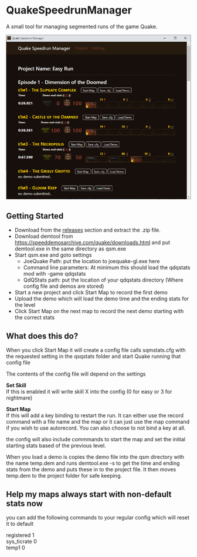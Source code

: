 # QuakeSpeedrunManager
A small tool for managing segmented runs of the game Quake.

![Quake Speedrun Manager project page](docs/qsm.png?raw=true)

## Getting Started
- Download from the [releases](https://github.com/esmjntr/QuakeSpeedrunManager/releases) section and extract the .zip file.
- Download demtool from https://speeddemosarchive.com/quake/downloads.html and put demtool.exe in the same directory as qsm.exe
- Start qsm.exe and goto settings
  - JoeQuake Path: put the location to joequake-gl.exe here
  - Command line parameters: At minimum this should load the qdqstats mod with -game qdqstats
  - QdQStats path: put the location of your qdqstats directory (Where config file and demos are stored)
 - Start a new project and click Start Map to record the first demo
 - Upload the demo which will load the demo time and the ending stats for the level
 - Click Start Map on the next map to record the next demo starting with the correct stats
  
## What does this do?
When you click Start Map it will create a config file calls sqmstats.cfg with the requested setting in the qsqstats folder and start Quake running that config file
 
The contents of the config file will depend on the settings

**Set Skill**\
If this is enabled it will write skill X into the config (0 for easy or 3 for nightmare)

**Start Map**\
If this will add a key binding to restart the run. It can either use the record command with a file name and the map or it can just use the map command if you wish to use autorecord. You can also choose to not bind a key at all.

the config will also include commmands to start the map and set the initial starting stats based of the previous level. 

When you load a demo is copies the demo file into the qsm directory with the name temp.dem and runs demtool.exe -s to get the time and ending stats from the demo and puts these in to the project file. It then moves temp.dem to the project folder for safe keeping.

## Help my maps always start with non-default stats now
you can add the following commands to your regular config which will reset it to default

registered 1\
sys_ticrate 0\
temp1 0





  
  
